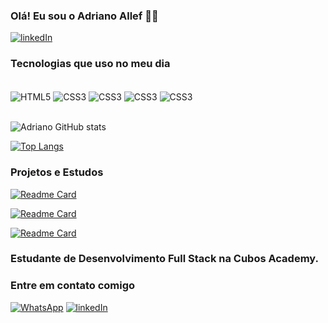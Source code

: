 ### Olá! Eu sou o Adriano Allef 🖐🏽

[![linkedIn](https://img.shields.io/badge/LinkedIn-0077B5?style=for-the-badge&logo=linkedin&logoColor=white)](https://www.linkedin.com/in/adriano-allef-pereira-596776165/)

### Tecnologias que uso no meu dia
<div style="display: inline_block"><br/>
<img align = "center" alt="HTML5" src="https://img.shields.io/badge/HTML5-E34F26?style=for-the-badge&logo=html5&logoColor=white" >
<img align = "center" alt="CSS3" src="https://img.shields.io/badge/CSS3-1572B6?style=for-the-badge&logo=css3&logoColor=white" >
<img align = "center" alt="CSS3" src="https://img.shields.io/badge/JavaScript-F7DF1E?style=for-the-badge&logo=javascript&logoColor=black" >
<img align = "center" alt="CSS3" src="https://img.shields.io/badge/TypeScript-007ACC?style=for-the-badge&logo=typescript&logoColor=white" >
<img align = "center" alt="CSS3" src="https://img.shields.io/badge/Node.js-43853D?style=for-the-badge&logo=node.js&logoColor=white" >

</div><br/>

![Adriano GitHub stats](https://github-readme-stats.vercel.app/api?username=adriano-allef&show_icons=true&theme=dark&locale=pt-br)

[![Top Langs](https://github-readme-stats.vercel.app/api/top-langs/?username=adriano-allef&theme=dark&locale=pt-br)](https://github.com/adriano-allef/github-readme-stats)

<div>

### Projetos e Estudos

[![Readme Card](https://github-readme-stats.vercel.app/api/pin/?username=adriano-allef&repo=testes-automatizados-JEST&theme=dark&locale=pt-br)](https://github.com/adriano-allef/testes-automatizados-JEST)

[![Readme Card](https://github-readme-stats.vercel.app/api/pin/?username=adriano-allef&repo=primeiro-servidor-express&theme=dark&locale=pt-br)](https://github.com/adriano-allef/primeiro-servidor-express)

[![Readme Card](https://github-readme-stats.vercel.app/api/pin/?username=adriano-allef&repo=primeiro-servidor-fastify&theme=dark&locale=pt-br)](https://github.com/adriano-allef/primeiro-servidor-fastify)

</div>

### Estudante de Desenvolvimento Full Stack na Cubos Academy.


<div>

### Entre em contato comigo

[![WhatsApp](https://img.shields.io/badge/WhatsApp-25D366?style=for-the-badge&logo=whatsapp&logoColor=white)](https://wa.me/5519989681023)
[![linkedIn](https://img.shields.io/badge/LinkedIn-0077B5?style=for-the-badge&logo=linkedin&logoColor=white)](https://www.linkedin.com/in/adriano-allef-pereira-596776165/)

</div>
